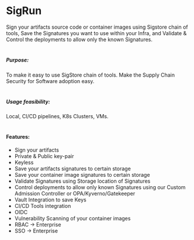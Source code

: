 # SigRun
Sign your artifacts source code or container images using Sigstore chain of tools, Save the Signatures you want to use within your Infra, and Validate &amp; Control the deployments to allow only the known Signatures.
#
##### Purpose:
To make it easy to use SigStore chain of tools. Make the Supply Chain Security for Software adoption easy. 
#
##### Usage feasibility:
Local, CI/CD pipelines, K8s Clusters, VMs. 
#
#### Features:
- Sign your artifacts
- Private & Public key-pair
- Keyless
- Save your artifacts signatures to certain storage
- Save your container image signatures to certain storage
- Validate Signatures using Storage location of Signatures
- Control deployments to allow only known Signatures using our Custom Admission Controller or OPA/Kyverno/Gatekeeper
- Vault Integration to save Keys
- CI/CD Tools integration
- OIDC
- Vulnerability Scanning of your container images
- RBAC -> Enterprise
- SSO -> Enterprise

#
